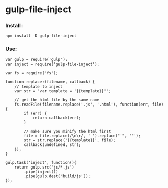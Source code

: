 # gulp-file-inject

### Install:

    npm install -D gulp-file-inject
    
### Use:

    var gulp = require('gulp');
    var inject = require('gulp-file-inject');
    
    var fs = require('fs');
    
    function replacer(filename, callback) {
        // template to inject
        var str = "var template = '{{template}}'";
        
        // get the html file by the same name
        fs.readFile(filename.replace('.js', '.html'), function(err, file) {
            if (err) {
                return callback(err);
            }
            
            // make sure you minify the html first
            file = file.replace(/\n\r/, ' ').replace("'", '"');
            str = str.replace('{{template}}', file);
            callback(undefined, str);
        });
    }
    
    gulp.task('inject', function(){
        return gulp.src('js/*.js')
            .pipe(inject())
            .pipe(gulp.dest('build/js'));
    });
    